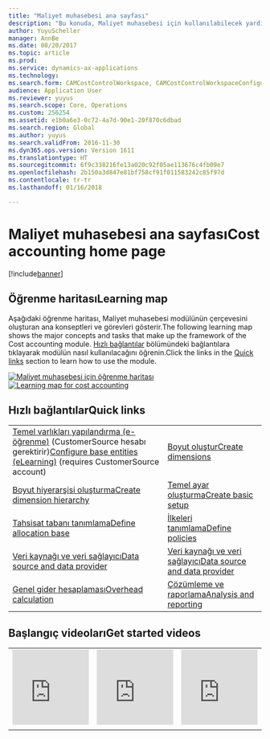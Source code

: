 ```yaml
---
title: "Maliyet muhasebesi ana sayfası"
description: "Bu konuda, Maliyet muhasebesi için kullanılabilecek yardım konularının ve diğer kaynakların bir listesi verilmektedir."
author: YuyuScheller
manager: AnnBe
ms.date: 08/20/2017
ms.topic: article
ms.prod: 
ms.service: dynamics-ax-applications
ms.technology: 
ms.search.form: CAMCostControlWorkspace, CAMCostControlWorkspaceConfiguration
audience: Application User
ms.reviewer: yuyus
ms.search.scope: Core, Operations
ms.custom: 256254
ms.assetid: e1b0a6e3-0c72-4a7d-90e1-20f870c6dbad
ms.search.region: Global
ms.author: yuyus
ms.search.validFrom: 2016-11-30
ms.dyn365.ops.version: Version 1611
ms.translationtype: HT
ms.sourcegitcommit: 6f9c338216fe13a020c92f05ae113676c4fb09e7
ms.openlocfilehash: 2b150a3d847e81bf758cf91f011583242c85f97d
ms.contentlocale: tr-tr
ms.lasthandoff: 01/16/2018

---
```


# <a name="cost-accounting-home-page"></a><span data-ttu-id="6eef7-103">Maliyet muhasebesi ana sayfası</span><span class="sxs-lookup"><span data-stu-id="6eef7-103">Cost accounting home page</span></span>

[!include[banner](../includes/banner.md)]

## <a name="learning-map"></a><span data-ttu-id="6eef7-104">Öğrenme haritası</span><span class="sxs-lookup"><span data-stu-id="6eef7-104">Learning map</span></span> 

<span data-ttu-id="6eef7-105">Aşağıdaki öğrenme haritası, Maliyet muhasebesi modülünün çerçevesini oluşturan ana konseptleri ve görevleri gösterir.</span><span class="sxs-lookup"><span data-stu-id="6eef7-105">The following learning map shows the major concepts and tasks that make up the framework of the Cost accounting module.</span></span> <span data-ttu-id="6eef7-106">[Hızlı bağlantılar](#quick-links) bölümündeki bağlantılara tıklayarak modülün nasıl kullanılacağını öğrenin.</span><span class="sxs-lookup"><span data-stu-id="6eef7-106">Click the links in the [Quick links](#quick-links) section to learn how to use the module.</span></span>

<span data-ttu-id="6eef7-107">[![Maliyet muhasebesi için öğrenme haritası](./media/cost-accounting-map.png)](./media/cost-accounting-map.png)</span><span class="sxs-lookup"><span data-stu-id="6eef7-107">[![Learning map for cost accounting](./media/cost-accounting-map.png)](./media/cost-accounting-map.png)</span></span>

## <a name="quick-links"></a><span data-ttu-id="6eef7-108">Hızlı bağlantılar</span><span class="sxs-lookup"><span data-stu-id="6eef7-108">Quick links</span></span>
|      |   |
|------|---|
|  <span data-ttu-id="6eef7-109">[Temel varlıkları yapılandırma (e-öğrenme)](https://mbspartner.microsoft.com/Home) (CustomerSource hesabı gerektirir)</span><span class="sxs-lookup"><span data-stu-id="6eef7-109">[Configure base entities (eLearning)](https://mbspartner.microsoft.com/Home) (requires CustomerSource account)</span></span>  |[<span data-ttu-id="6eef7-110">Boyut oluştur</span><span class="sxs-lookup"><span data-stu-id="6eef7-110">Create dimensions</span></span>](cost-elements.md)  |
|  [<span data-ttu-id="6eef7-111">Boyut hiyerarşisi oluşturma</span><span class="sxs-lookup"><span data-stu-id="6eef7-111">Create dimension hierarchy</span></span>](dimension-hierarchy.md)  |[<span data-ttu-id="6eef7-112">Temel ayar oluşturma</span><span class="sxs-lookup"><span data-stu-id="6eef7-112">Create basic setup</span></span>](./tasks/define-cost-control-units.md)| 
| [<span data-ttu-id="6eef7-113">Tahsisat tabanı tanımlama</span><span class="sxs-lookup"><span data-stu-id="6eef7-113">Define allocation base</span></span>](allocation-bases.md)|[<span data-ttu-id="6eef7-114">İlkeleri tanımlama</span><span class="sxs-lookup"><span data-stu-id="6eef7-114">Define policies</span></span>](./tasks/create-assign-cost-allocation-policy-cost-control-unit.md) | 
| [<span data-ttu-id="6eef7-115">Veri kaynağı ve veri sağlayıcı</span><span class="sxs-lookup"><span data-stu-id="6eef7-115">Data source and data provider</span></span>](./tasks/manage-data-source-cost-accounting-ledger.md) |                                           [<span data-ttu-id="6eef7-116">Veri kaynağı ve veri sağlayıcı</span><span class="sxs-lookup"><span data-stu-id="6eef7-116">Data source and data provider</span></span>](./tasks/process-trace-source-data.md)     | 
|[<span data-ttu-id="6eef7-117">Genel gider hesaplaması</span><span class="sxs-lookup"><span data-stu-id="6eef7-117">Overhead calculation</span></span>](overhead-calculation.md)  | [<span data-ttu-id="6eef7-118">Çözümleme ve raporlama</span><span class="sxs-lookup"><span data-stu-id="6eef7-118">Analysis and reporting</span></span>](cost-control-workspace.md)   |

## <a name="get-started-videosbr"></a><span data-ttu-id="6eef7-119">Başlangıç videoları</span><span class="sxs-lookup"><span data-stu-id="6eef7-119">Get started videos</span></span><br/>

|  |  |                             |
|------------------------|--------------------|-----------------------------|
| <iframe width="100%"  src="https://www.youtube.com/embed/1pUDtJQZ8FU" frameborder="0" allowfullscreen></iframe>  | <iframe width="100%"  src="https://www.youtube.com/embed/imsuTg8rUVk" frameborder="0" allowfullscreen></iframe>  |   <iframe width="100%" src="https://www.youtube.com/embed/-HKHYdClvx8" frameborder="0" allowfullscreen></iframe>  |
|  |  |                             |



